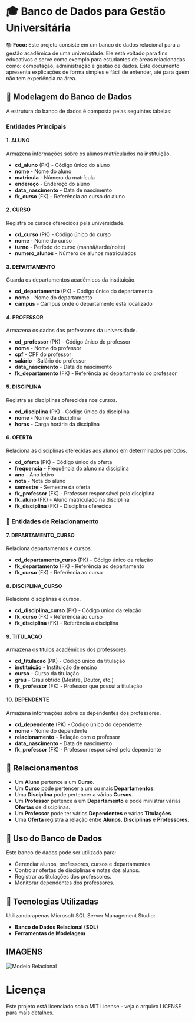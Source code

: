 # 🎓 Banco de Dados para Gestão Universitária

📚 **Foco:** Este projeto consiste em um banco de dados relacional para a gestão acadêmica de uma universidade. 
Ele está voltado para fins educativos e serve como exemplo para estudantes de áreas relacionadas como: computação, administração e gestão de dados.
Este documento apresenta explicações de forma simples e fácil de entender, até para quem não tem experiência na área.

## 📌 Modelagem do Banco de Dados

A estrutura do banco de dados é composta pelas seguintes tabelas:

### Entidades Principais

#### 1. **ALUNO**
Armazena informações sobre os alunos matriculados na instituição.
- **cd_aluno** (PK) - Código único do aluno
- **nome** - Nome do aluno
- **matrícula** - Número da matrícula
- **endereço** - Endereço do aluno
- **data_nascimento** - Data de nascimento
- **fk_curso** (FK) - Referência ao curso do aluno

#### 2. **CURSO**
Registra os cursos oferecidos pela universidade.
- **cd_curso** (PK) - Código único do curso
- **nome** - Nome do curso
- **turno** - Período do curso (manhã/tarde/noite)
- **numero_alunos** - Número de alunos matriculados

#### 3. **DEPARTAMENTO**
Guarda os departamentos acadêmicos da instituição.
- **cd_departamento** (PK) - Código único do departamento
- **nome** - Nome do departamento
- **campus** - Campus onde o departamento está localizado

#### 4. **PROFESSOR**
Armazena os dados dos professores da universidade.
- **cd_professor** (PK) - Código único do professor
- **nome** - Nome do professor
- **cpf** - CPF do professor
- **salário** - Salário do professor
- **data_nascimento** - Data de nascimento
- **fk_departamento** (FK) - Referência ao departamento do professor

#### 5. **DISCIPLINA**
Registra as disciplinas oferecidas nos cursos.
- **cd_disciplina** (PK) - Código único da disciplina
- **nome** - Nome da disciplina
- **horas** - Carga horária da disciplina

#### 6. **OFERTA**
Relaciona as disciplinas oferecidas aos alunos em determinados períodos.
- **cd_oferta** (PK) - Código único da oferta
- **frequencia** - Frequência do aluno na disciplina
- **ano** - Ano letivo
- **nota** - Nota do aluno
- **semestre** - Semestre da oferta
- **fk_professor** (FK) - Professor responsável pela disciplina
- **fk_aluno** (FK) - Aluno matriculado na disciplina
- **fk_disciplina** (FK) - Disciplina oferecida

### 📂 Entidades de Relacionamento

#### 7. **DEPARTAMENTO_CURSO**
Relaciona departamentos e cursos.
- **cd_departamento_curso** (PK) - Código único da relação
- **fk_departamento** (FK) - Referência ao departamento
- **fk_curso** (FK) - Referência ao curso

#### 8. **DISCIPLINA_CURSO**
Relaciona disciplinas e cursos.
- **cd_disciplina_curso** (PK) - Código único da relação
- **fk_curso** (FK) - Referência ao curso
- **fk_disciplina** (FK) - Referência à disciplina

#### 9. **TITULACAO**
Armazena os títulos acadêmicos dos professores.
- **cd_titulacao** (PK) - Código único da titulação
- **instituição** - Instituição de ensino
- **curso** - Curso da titulação
- **grau** - Grau obtido (Mestre, Doutor, etc.)
- **fk_professor** (FK) - Professor que possui a titulação

#### 10. **DEPENDENTE**
Armazena informações sobre os dependentes dos professores.
- **cd_dependente** (PK) - Código único do dependente
- **nome** - Nome do dependente
- **relacionamento** - Relação com o professor
- **data_nascimento** - Data de nascimento
- **fk_professor** (FK) - Professor responsável pelo dependente

## 🔗 Relacionamentos
- Um **Aluno** pertence a um **Curso**.
- Um **Curso** pode pertencer a um ou mais **Departamentos**.
- Uma **Disciplina** pode pertencer a vários **Cursos**.
- Um **Professor** pertence a um **Departamento** e pode ministrar várias **Ofertas** de disciplinas.
- Um **Professor** pode ter vários **Dependentes** e várias **Titulações**.
- Uma **Oferta** registra a relação entre **Alunos**, **Disciplinas** e **Professores**.

## 📌 Uso do Banco de Dados
Este banco de dados pode ser utilizado para:
- Gerenciar alunos, professores, cursos e departamentos.
- Controlar ofertas de disciplinas e notas dos alunos.
- Registrar as titulações dos professores.
- Monitorar dependentes dos professores.

## 🚀 Tecnologias Utilizadas
Utilizando apenas Microsoft SQL Server Management Studio:
- **Banco de Dados Relacional (SQL)**
- **Ferramentas de Modelagem**

## IMAGENS
![Modelo Relacional](https://github.com/user-attachments/assets/4cb03af1-9351-4ac1-a23f-ed4b78987213)


# Licença
Este projeto está licenciado sob a MIT License - veja o arquivo LICENSE para mais detalhes.

